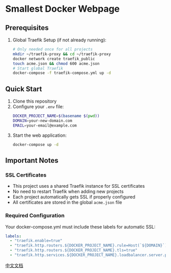# Smallest Docker Webpage

## Prerequisites

1. Global Traefik Setup (if not already running):
   ```bash
   # Only needed once for all projects
   mkdir ~/traefik-proxy && cd ~/traefik-proxy
   docker network create traefik_public
   touch acme.json && chmod 600 acme.json
   # Start global Traefik
   docker-compose -f traefik-compose.yml up -d
   ```

## Quick Start

1. Clone this repository
2. Configure your `.env` file:
   ```bash
   DOCKER_PROJECT_NAME=$(basename $(pwd))
   DOMAIN=your-new-domain.com
   EMAIL=your-email@example.com
   ```
3. Start the web application:
   ```bash
   docker-compose up -d
   ```

## Important Notes

### SSL Certificates
- This project uses a shared Traefik instance for SSL certificates
- No need to restart Traefik when adding new projects
- Each project automatically gets SSL if properly configured
- All certificates are stored in the global `acme.json` file

### Required Configuration
Your docker-compose.yml must include these labels for automatic SSL:
```yaml
labels:
  - "traefik.enable=true"
  - "traefik.http.routers.${DOCKER_PROJECT_NAME}.rule=Host(`${DOMAIN}`)"
  - "traefik.http.routers.${DOCKER_PROJECT_NAME}.tls=true"
  - "traefik.http.services.${DOCKER_PROJECT_NAME}.loadbalancer.server.port=80"
```

[中文文档](README_CN.md)